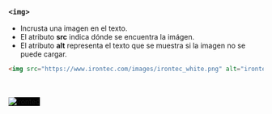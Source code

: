 ### ````<img>````  
- Incrusta una imagen en el texto.  
- El atributo **src** indica dónde se encuentra la imágen.
- El atributo **alt** representa el texto que se muestra si la imagen no se puede cargar.


````HTML
<img src="https://www.irontec.com/images/irontec_white.png" alt="irontec">
````
<br/>
<br/>
<img src="https://www.irontec.com/images/irontec_white.png" alt="irontec" style="background: black;">